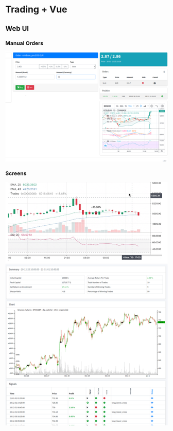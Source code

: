 # Trading + Vue

## Web UI

### Manual Orders
![Webserver UI](assets/manual_order.png 'Manual Orders')
### Screens

![screenshot_1](assets/screenshot_1.png)
![screenshot_2](assets/screenshot_2.png)





